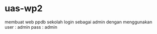 # uas-wp2
membuat web ppdb sekolah
login sebagai admin dengan menggunakan
user : admin
pass : admin
